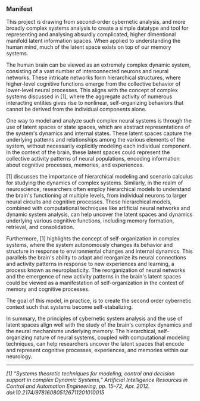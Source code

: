 ### Manifest

This project is drawing from second-order cybernetic analysis, and more broadly complex systems analysis to create a simple datatype and tool for representing and analysing absurdly complicated, higher dimentional manifold latent information spaces. When applied to understanding the human mind, much of the latent space exists on top of our memory systems.

The human brain can be viewed as an extremely complex dynamic system, consisting of a vast number of interconnected neurons and neural networks. These intricate networks form hierarchical structures, where higher-level cognitive functions emerge from the collective behavior of lower-level neural processes. This aligns with the concept of complex systems discussed in [1], where the aggregate activity of numerous interacting entities gives rise to nonlinear, self-organizing behaviors that cannot be derived from the individual components alone.

One way to model and analyze such complex neural systems is through the use of latent spaces or state spaces, which are abstract representations of the system's dynamics and internal states. These latent spaces capture the underlying patterns and relationships among the various elements of the system, without necessarily explicitly modeling each individual component. In the context of the brain, these latent spaces could represent the collective activity patterns of neural populations, encoding information about cognitive processes, memories, and experiences.

[1] discusses the importance of hierarchical modeling and scenario calculus for studying the dynamics of complex systems. Similarly, in the realm of neuroscience, researchers often employ hierarchical models to understand the brain's functioning at multiple levels, from individual neurons to larger neural circuits and cognitive processes. These hierarchical models, combined with computational techniques like artificial neural networks and dynamic system analysis, can help uncover the latent spaces and dynamics underlying various cognitive functions, including memory formation, retrieval, and consolidation.

Furthermore, [1] highlights the concept of self-organization in complex systems, where the system autonomously changes its behavior and structure in response to environmental changes and internal dynamics. This parallels the brain's ability to adapt and reorganize its neural connections and activity patterns in response to new experiences and learning, a process known as neuroplasticity. The reorganization of neural networks and the emergence of new activity patterns in the brain's latent spaces could be viewed as a manifestation of self-organization in the context of memory and cognitive processes.

The goal of this model, in practice, is to create the second order cybernetic context such that systems become self-stabalizing.

In summary, the principles of cybernetic system analysis and the use of latent spaces align well with the study of the brain's complex dynamics and the neural mechanisms underlying memory. The hierarchical, self-organizing nature of neural systems, coupled with computational modeling techniques, can help researchers uncover the latent spaces that encode and represent cognitive processes, experiences, and memories within our neurology.

---

*[1] “Systems theoretic techniques for modeling, control and decision support in complex Dynamic Systems,” Artificial Intelligence Resources in Control and Automation Engineering, pp. 15–72, Apr. 2012. doi:10.2174/978160805126711201010015*
